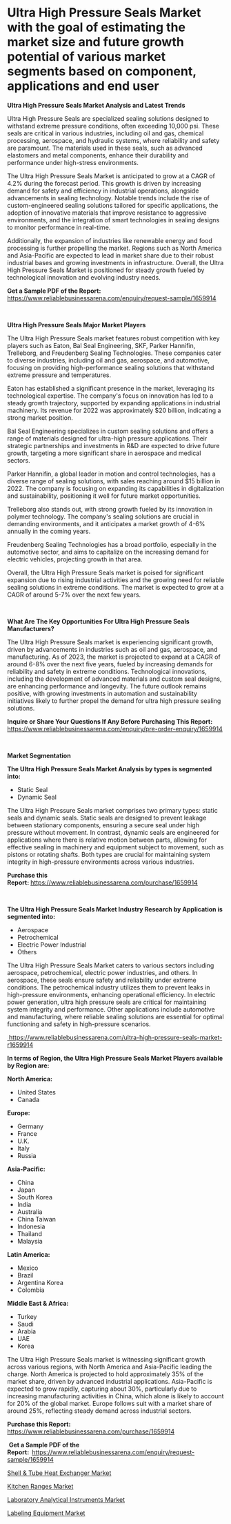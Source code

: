 <p><h1>Ultra High Pressure Seals Market with the goal of estimating the market size and future growth potential of various market segments based on component, applications and end user</h1></p><p><strong>Ultra High Pressure Seals Market Analysis and Latest Trends</strong></p>
<p><p>Ultra High Pressure Seals are specialized sealing solutions designed to withstand extreme pressure conditions, often exceeding 10,000 psi. These seals are critical in various industries, including oil and gas, chemical processing, aerospace, and hydraulic systems, where reliability and safety are paramount. The materials used in these seals, such as advanced elastomers and metal components, enhance their durability and performance under high-stress environments.</p><p>The Ultra High Pressure Seals Market is anticipated to grow at a CAGR of 4.2% during the forecast period. This growth is driven by increasing demand for safety and efficiency in industrial operations, alongside advancements in sealing technology. Notable trends include the rise of custom-engineered sealing solutions tailored for specific applications, the adoption of innovative materials that improve resistance to aggressive environments, and the integration of smart technologies in sealing designs to monitor performance in real-time.</p><p>Additionally, the expansion of industries like renewable energy and food processing is further propelling the market. Regions such as North America and Asia-Pacific are expected to lead in market share due to their robust industrial bases and growing investments in infrastructure. Overall, the Ultra High Pressure Seals Market is positioned for steady growth fueled by technological innovation and evolving industry needs.</p></p>
<p><strong>Get a Sample PDF of the Report:&nbsp;</strong> <a href="https://www.reliablebusinessarena.com/enquiry/request-sample/1659914?utm_campaign=2217&utm_medium=2&utm_source=Github&utm_content=ia&utm_term=10042025&utm_id=ultra-high-pressure-seals">https://www.reliablebusinessarena.com/enquiry/request-sample/1659914</a></p>
<p>&nbsp;</p>
<p><strong>Ultra High Pressure Seals Major Market Players</strong></p>
<p><p>The Ultra High Pressure Seals market features robust competition with key players such as Eaton, Bal Seal Engineering, SKF, Parker Hannifin, Trelleborg, and Freudenberg Sealing Technologies. These companies cater to diverse industries, including oil and gas, aerospace, and automotive, focusing on providing high-performance sealing solutions that withstand extreme pressure and temperatures.</p><p>Eaton has established a significant presence in the market, leveraging its technological expertise. The company's focus on innovation has led to a steady growth trajectory, supported by expanding applications in industrial machinery. Its revenue for 2022 was approximately $20 billion, indicating a strong market position.</p><p>Bal Seal Engineering specializes in custom sealing solutions and offers a range of materials designed for ultra-high pressure applications. Their strategic partnerships and investments in R&D are expected to drive future growth, targeting a more significant share in aerospace and medical sectors.</p><p>Parker Hannifin, a global leader in motion and control technologies, has a diverse range of sealing solutions, with sales reaching around $15 billion in 2022. The company is focusing on expanding its capabilities in digitalization and sustainability, positioning it well for future market opportunities.</p><p>Trelleborg also stands out, with strong growth fueled by its innovation in polymer technology. The company's sealing solutions are crucial in demanding environments, and it anticipates a market growth of 4-6% annually in the coming years.</p><p>Freudenberg Sealing Technologies has a broad portfolio, especially in the automotive sector, and aims to capitalize on the increasing demand for electric vehicles, projecting growth in that area.</p><p>Overall, the Ultra High Pressure Seals market is poised for significant expansion due to rising industrial activities and the growing need for reliable sealing solutions in extreme conditions. The market is expected to grow at a CAGR of around 5-7% over the next few years.</p></p>
<p>&nbsp;</p>
<p><strong>What Are The Key Opportunities For Ultra High Pressure Seals Manufacturers?</strong></p>
<p><p>The Ultra High Pressure Seals market is experiencing significant growth, driven by advancements in industries such as oil and gas, aerospace, and manufacturing. As of 2023, the market is projected to expand at a CAGR of around 6-8% over the next five years, fueled by increasing demands for reliability and safety in extreme conditions. Technological innovations, including the development of advanced materials and custom seal designs, are enhancing performance and longevity. The future outlook remains positive, with growing investments in automation and sustainability initiatives likely to further propel the demand for ultra high pressure sealing solutions.</p></p>
<p><strong>Inquire or Share Your Questions If Any Before Purchasing This Report:</strong> <a href="https://www.reliablebusinessarena.com/enquiry/pre-order-enquiry/1659914?utm_campaign=2217&utm_medium=2&utm_source=Github&utm_content=ia&utm_term=10042025&utm_id=ultra-high-pressure-seals">https://www.reliablebusinessarena.com/enquiry/pre-order-enquiry/1659914</a></p>
<p>&nbsp;</p>
<p><strong>Market Segmentation</strong></p>
<p><strong>The Ultra High Pressure Seals Market Analysis by types is segmented into:</strong></p>
<p><ul><li>Static Seal</li><li>Dynamic Seal</li></ul></p>
<p><p>The Ultra High Pressure Seals market comprises two primary types: static seals and dynamic seals. Static seals are designed to prevent leakage between stationary components, ensuring a secure seal under high pressure without movement. In contrast, dynamic seals are engineered for applications where there is relative motion between parts, allowing for effective sealing in machinery and equipment subject to movement, such as pistons or rotating shafts. Both types are crucial for maintaining system integrity in high-pressure environments across various industries.</p></p>
<p><strong>Purchase this Report:&nbsp;</strong><a href="https://www.reliablebusinessarena.com/purchase/1659914?utm_campaign=2217&utm_medium=2&utm_source=Github&utm_content=ia&utm_term=10042025&utm_id=ultra-high-pressure-seals">https://www.reliablebusinessarena.com/purchase/1659914</a></p>
<p>&nbsp;</p>
<p><strong>The Ultra High Pressure Seals Market Industry Research by Application is segmented into:</strong></p>
<p><ul><li>Aerospace</li><li>Petrochemical</li><li>Electric Power Industrial</li><li>Others</li></ul></p>
<p><p>The Ultra High Pressure Seals Market caters to various sectors including aerospace, petrochemical, electric power industries, and others. In aerospace, these seals ensure safety and reliability under extreme conditions. The petrochemical industry utilizes them to prevent leaks in high-pressure environments, enhancing operational efficiency. In electric power generation, ultra high pressure seals are critical for maintaining system integrity and performance. Other applications include automotive and manufacturing, where reliable sealing solutions are essential for optimal functioning and safety in high-pressure scenarios.</p></p>
<p><a href="https://www.reliablebusinessarena.com/ultra-high-pressure-seals-market-r1659914?utm_campaign=2217&utm_medium=2&utm_source=Github&utm_content=ia&utm_term=10042025&utm_id=ultra-high-pressure-seals">&nbsp;https://www.reliablebusinessarena.com/ultra-high-pressure-seals-market-r1659914</a></p>
<p><strong>In terms of Region, the Ultra High Pressure Seals Market Players available by Region are:</strong></p>
<p>
    <p> <strong> North America: </strong>
        <ul>
            <li>United States</li>
            <li>Canada</li>
        </ul>
        </p> 
    <p> <strong> Europe: </strong>
        <ul>
            <li>Germany</li>
            <li>France</li>
            <li>U.K.</li>
            <li>Italy</li>
            <li>Russia</li>
        </ul>
        </p> 
    <p> <strong> Asia-Pacific: </strong>
        <ul>
            <li>China</li>
            <li>Japan</li>
            <li>South Korea</li>
            <li>India</li>
            <li>Australia</li>
            <li>China Taiwan</li>
            <li>Indonesia</li>
            <li>Thailand</li>
            <li>Malaysia</li>
        </ul>
        </p> 
    <p> <strong> Latin America: </strong>
        <ul>
            <li>Mexico</li>
            <li>Brazil</li>
            <li>Argentina Korea</li>
            <li>Colombia</li>
        </ul>
        </p> 
    <p> <strong> Middle East & Africa: </strong>
        <ul>
            <li>Turkey</li>
            <li>Saudi</li>
            <li>Arabia</li>
            <li>UAE</li>
            <li>Korea</li>
        </ul>
    </p>
    </p>
<p><p>The Ultra High Pressure Seals market is witnessing significant growth across various regions, with North America and Asia-Pacific leading the charge. North America is projected to hold approximately 35% of the market share, driven by advanced industrial applications. Asia-Pacific is expected to grow rapidly, capturing about 30%, particularly due to increasing manufacturing activities in China, which alone is likely to account for 20% of the global market. Europe follows suit with a market share of around 25%, reflecting steady demand across industrial sectors.</p></p>
<p><strong>Purchase this Report: </strong><a href="https://www.reliablebusinessarena.com/purchase/1659914?utm_campaign=2217&utm_medium=2&utm_source=Github&utm_content=ia&utm_term=10042025&utm_id=ultra-high-pressure-seals">https://www.reliablebusinessarena.com/purchase/1659914</a></p>
<p>&nbsp;<strong>Get a Sample PDF of the Report:&nbsp;&nbsp;</strong><a href="https://www.reliablebusinessarena.com/enquiry/request-sample/1659914?utm_campaign=2217&utm_medium=2&utm_source=Github&utm_content=ia&utm_term=10042025&utm_id=ultra-high-pressure-seals">https://www.reliablebusinessarena.com/enquiry/request-sample/1659914</a></p>
<p><strong></strong></p>
<p><p><a href="https://github.com/beyeagamizjp/Market-Research-Report-List-1/blob/main/shell-tube-heat-exchanger-market.md?utm_campaign=2217&utm_medium=2&utm_source=Github&utm_content=ia&utm_term=10042025&utm_id=ultra-high-pressure-seals">Shell & Tube Heat Exchanger Market</a></p><p><a href="https://github.com/baatetoshda/Market-Research-Report-List-1/blob/main/kitchen-ranges-market.md?utm_campaign=2217&utm_medium=2&utm_source=Github&utm_content=ia&utm_term=10042025&utm_id=ultra-high-pressure-seals">Kitchen Ranges Market</a></p><p><a href="https://github.com/naingbiner7i/Market-Research-Report-List-1/blob/main/laboratory-analytical-instruments-market.md?utm_campaign=2217&utm_medium=2&utm_source=Github&utm_content=ia&utm_term=10042025&utm_id=ultra-high-pressure-seals">Laboratory Analytical Instruments Market</a></p><p><a href="https://github.com/siwerhommer97/Market-Research-Report-List-1/blob/main/labeling-equipment-market.md?utm_campaign=2217&utm_medium=2&utm_source=Github&utm_content=ia&utm_term=10042025&utm_id=ultra-high-pressure-seals">Labeling Equipment Market</a></p></p>